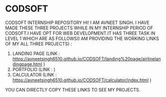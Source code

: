 # CODSOFT
CODSOFT INTERNSHIP REPOSITORY
HI! I AM AVNEET SINGH.
I HAVE MADE THESE THREE PROJECTS WHILE IN MY INTERNSHIP PERIOD OF CODSOFT.I HAVE OPT FOR WEB DEVELOPMENT.IT HAS THREE TASK IN LEVEL 1 WHICH ARE AS FOLLOWS(I AM PROVIDING THE WORKING LINKS OF MY ALL THREE PROJECTS) :
1. LANDING PAGE (LINK : https://avneetsingh6510.github.io/CODSOFT/landing%20page/airlinelandingpage.html )
2. PORTFOLIO (LINK : )
3. CALCULATOR (LINK : https://avneetsingh6510.github.io/CODSOFT/calculator/index.html )

YOU CAN DIRECTLY COPY THESE LINKS TO SEE MY PROJECTS.
   

